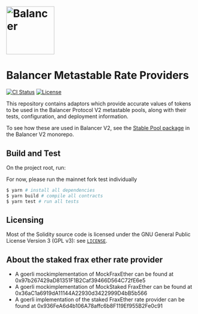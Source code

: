 # <img src="logo.svg" alt="Balancer" height="128px">

# Balancer Metastable Rate Providers

[![CI Status](https://github.com/balancer-labs/metastable-rate-providers/workflows/CI/badge.svg)](https://github.com/balancer-labs/metastable-rate-providers/actions)
[![License](https://img.shields.io/badge/License-GPLv3-green.svg)](https://www.gnu.org/licenses/gpl-3.0)

This repository contains adaptors which provide accurate values of tokens to be used in the Balancer Protocol V2 metastable pools, along with their tests, configuration, and deployment information.

To see how these are used in Balancer V2, see the [Stable Pool package](https://github.com/balancer-labs/balancer-v2-monorepo/tree/master/pkg/pool-stable) in the Balancer V2 monorepo.


## Build and Test

On the project root, run:

For now, please run the mainnet fork test individually

```bash
$ yarn # install all dependencies
$ yarn build # compile all contracts
$ yarn test # run all tests
```

## Licensing

Most of the Solidity source code is licensed under the GNU General Public License Version 3 (GPL v3): see [`LICENSE`](./LICENSE).

## About the staked frax ether rate provider
- A goerli mockimplementation of MockFraxEther can be found at 0x97b267429aD81351F1B2Caf39466D564C72fE6e5
- A goerli mockimplementation of MockStaked FraxEther can be found at 0x36aC1a6919dA11144A22930d3422999D4bB5b566
- A goerli implementation of the staked FraxEther rate provider can be found at 0x936FeA6d4b106A78affc6b8F119Ef955B2Fe0c91


